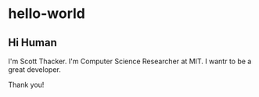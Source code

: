 # hello-world

## Hi Human

I'm Scott Thacker. I'm Computer Science Researcher at MIT. 
I wantr to be a great developer.

Thank you!
